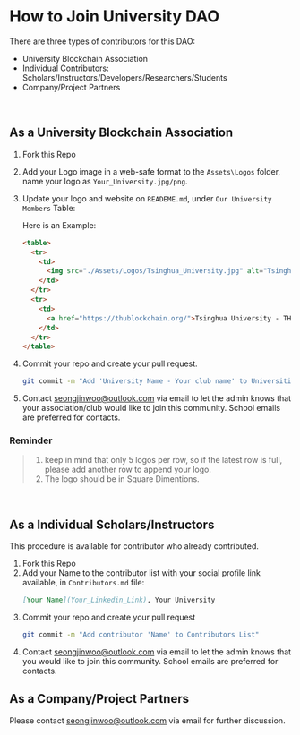 # How to Join University DAO

There are three types of contributors for this DAO:

- University Blockchain Association
- Individual Contributors: Scholars/Instructors/Developers/Researchers/Students
- Company/Project Partners

<br/>

## As a **University Blockchain Association**

1. Fork this Repo
2. Add your Logo image in a web-safe format to the `Assets\Logos` folder, name your logo as `Your_University.jpg/png`.
3. Update your logo and website on `READEME.md`, under `Our University Members` Table: 

    Here is an Example:
    ```html
    <table>
      <tr>
        <td>
          <img src="./Assets/Logos/Tsinghua_University.jpg" alt="Tsinghua_University" style="zoom:10%;"/>
        </td>
      </tr>
      <tr>
        <td>
          <a href="https://thublockchain.org/">Tsinghua University - THUBA</a>
        </td>
      </tr>
    </table>
    ```
4. Commit your repo and create your pull request.
    ```bash
    git commit -m "Add 'University Name - Your club name' to Universities List"
    ```
5. Contact seongjinwoo@outlook.com via email to let the admin knows that your association/club would like to join this community. School emails are preferred for contacts.

### Reminder

> 1. keep in mind that only 5 logos per row, so if the latest row is full, please add another row to append your logo.
> 2. The logo should be in Square Dimentions.

<br/>

## As a **Individual Scholars/Instructors**

This procedure is available for contributor who already contributed.

1. Fork this Repo
2. Add your Name to the contributor list with your social profile link available, in `Contributors.md` file:
    ```md
    [Your Name](Your_Linkedin_Link), Your University
    ```
3. Commit your repo and create your pull request
    ```bash
    git commit -m "Add contributor 'Name' to Contributors List"
    ```
5. Contact seongjinwoo@outlook.com via email to let the admin knows that you would like to join this community. School emails are preferred for contacts.

## As a **Company/Project Partners**

Please contact seongjinwoo@outlook.com via email for further discussion.

